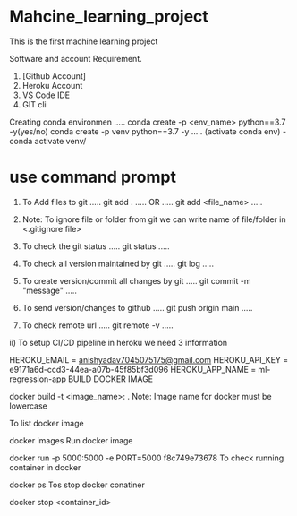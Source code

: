 # Mahcine_learning_project
This is the first machine learning project

Software and account Requirement.
1. [Github Account]
2. Heroku Account
3. VS Code IDE
4. GIT cli

Creating conda environmen
.....
conda create -p <env_name> python==3.7 -y(yes/no) 
conda create -p venv python==3.7 -y 
.....
(activate conda env) - conda activate venv/

# use command prompt


1. To Add files to git
.....
git add .
.....
OR
.....
git add <file_name>
.....

2. Note: To ignore file or folder from git we can write name of file/folder in 
 <.gitignore file>

3. To check the git status
.....
git status
.....

4. To check all version maintained by git
.....
git log
.....

5. To create version/commit all changes by git
.....
git commit -m "message"
.....

6. To send version/changes to github
.....
git push origin main
.....

7. To check remote url
.....
git remote -v
.....

ii) To setup CI/CD pipeline in heroku we need 3 information

HEROKU_EMAIL = anishyadav7045075175@gmail.com
HEROKU_API_KEY = e9171a6d-ccd3-44ea-a07b-45f85bf3d096
HEROKU_APP_NAME = ml-regression-app
BUILD DOCKER IMAGE

docker build -t <image_name>:<tagname> .
Note: Image name for docker must be lowercase

To list docker image

docker images
Run docker image

docker run -p 5000:5000 -e PORT=5000 f8c749e73678
To check running container in docker

docker ps
Tos stop docker conatiner

docker stop <container_id>